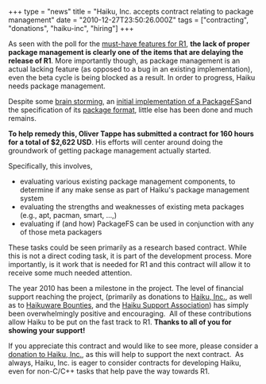 +++
type = "news"
title = "Haiku, Inc. accepts contract relating to package management"
date = "2010-12-27T23:50:26.000Z"
tags = ["contracting", "donations", "haiku-inc", "hiring"]
+++

As seen with the poll for the <a href="https://dev.haiku-os.org/wiki/FutureHaikuFeatures">must-have features for R1</a>, <strong>the lack of proper package management is clearly one of the items that are delaying the release of R1</strong>. More importantly though, as package management is an actual lacking feature (as opposed to a bug in an existing implementation), even the beta cycle is being blocked as a result. In order to progress, Haiku needs package management.

<!--more-->

Despite some <a href="https://dev.haiku-os.org/wiki/PackageManagerIdeas">brain storming</a>, an <a href="https://dev.haiku-os.org/browser/haiku/trunk/src/add-ons/kernel/file_systems/packagefs">initial implementation of a PackageFS</a>and the specification of its <a href="https://dev.haiku-os.org/wiki/PackageFormat">package format</a>, little else has been done and much remains. 
 
<strong>To help remedy this, Oliver Tappe has submitted a contract for 160 hours for a total of $2,622 USD</strong>. His efforts will center around doing the groundwork of getting package management actually started. 
 
Specifically, this involves, 
<ul>
<li>evaluating various existing package management components, to determine if any make sense as part of Haiku's package management system</li>
<li>evaluating the strengths and weaknesses of existing meta packages (e.g., apt, pacman, smart, ...,)</li>
<li>evaluating if (and how) PackageFS can be used in conjunction with any of those meta packagers</li>
</ul>
 
These tasks could be seen primarily as a research based contract. While this is not a direct coding task, it is part of the development process. More importantly, is it work that is needed for R1 and this contract will allow it to receive some much needed attention.
 
The year 2010 has been a milestone in the project. The level of financial support reaching the project, (primarily as donations to <a href="http://www.haiku-inc.org">Haiku, Inc.</a>, as well as to <a href="http://haikuware.com/bounties">Haikuware Bounties</a>, and the <a href="http://haiku-support-association.org/index-eng.html">Haiku Support Association</a>) has simply been overwhelmingly positive and encouraging.  All of these contributions allow Haiku to be put on the fast track to R1. <strong>Thanks to all of you for showing your support!</strong> 

If you appreciate this contract and would like to see more, please consider a <a href="http://www.haiku-inc.org/donations.html">donation to Haiku, Inc.</a>, as this will help to support the next contract.  As always, Haiku, Inc. is eager to consider contracts for developing Haiku, even for non-C/C++ tasks that help pave the way towards R1.